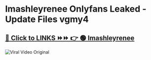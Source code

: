 
 # Imashleyrenee Onlyfans Leaked - Update Files vgmy4

## <h2><a href="https://clipsfans.com/Imashleyrenee&ref=git">🔗 Click to LINKS ⏩⏩ 👉 🟢 Imashleyrenee </a></h2>

<a href="https://clipsfans.com/Imashleyrenee&ref=git" rel="nofollow" data-target="animated-image.originalLink"><img src="https://i.ibb.co.com/xMMVF88/686577567.gif" alt="Viral Video Original" style="max-width: 100%; display: inline-block;" data-target="animated-image.originalImage"></a>

